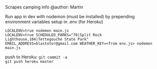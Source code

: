 Scrapes camping info
@author: Martin

Run app in dev with nodemon (must be installed) by prepending environment variables setup in .env (for Heroku)

`LOCALENV=true nodemon main.js`  
`LOCALENV=true SCHEDULED_PARKS="70|Split Rock Lighthouse,104|Tettegouche State Park" EMAIL_ADDRESS=blastotor@gmail.com WEATHER_KEY=<from env.js> nodemon main.js`

push to Heroku:
`git commit -a`  
`git push heroku master`